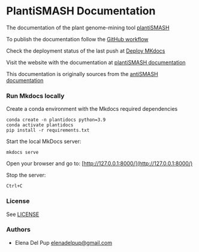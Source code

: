 # PlantiSMASH Documentation 

The documentation of the plant genome-mining tool [plantiSMASH](https://plantismash.bioinformatics.nl/) 

To publish the documentation follow the [GitHub workflow](./.github/workflows/publish.yml)

Check the deployment status of the last push at [Deploy MKdocs](https://github.com/plantismash/documentation/actions/workflows/publish.yml)

Visit the website with the documentation at [plantiSMASH documentation](https://plantismash.github.io/documentation/) 

This documentation is originally sources from the [antiSMASH documentation](https://docs.antismash.secondarymetabolites.org/)

### Run Mkdocs locally 

Create a conda environment with the Mkdocs required dependencies 

``` 
conda create -n plantidocs python=3.9
conda activate plantidocs 
pip install -r requirements.txt
```

Start the local MkDocs server:
```
mkdocs serve 
```
Open your browser and go to:
[http://127.0.0.1:8000/](http://127.0.0.1:8000/)

Stop the server: 
```
Ctrl+C
```

### License

See [LICENSE](LICENSE)

### Authors

- Elena Del Pup <elenadelpup@gmail.com>
